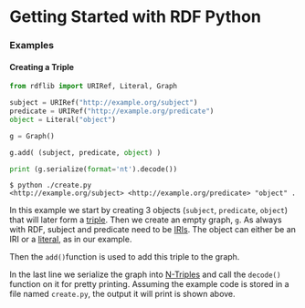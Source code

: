 <!-- TITLE: Getting Started with RDF Python -->
<!-- SUBTITLE: A short guide through RDF Python basics  -->

# Getting Started with RDF Python

### Examples
#### Creating a Triple
```python
from rdflib import URIRef, Literal, Graph

subject = URIRef("http://example.org/subject")
predicate = URIRef("http://example.org/predicate")
object = Literal("object")

g = Graph()

g.add( (subject, predicate, object) )

print (g.serialize(format='nt').decode())
```

```shell
$ python ./create.py
<http://example.org/subject> <http://example.org/predicate> "object" .
```
In this example we start by creating 3 objects (`subject`, `predicate`, `object`) that will later form a [triple](https://www.w3.org/TR/rdf11-primer/#section-triple). Then we create an empty graph, `g`. As always with RDF, subject and predicate need to be [IRIs](https://www.w3.org/TR/rdf11-primer/#section-IRI). The object can either be an IRI or a [literal](https://www.w3.org/TR/rdf11-primer/#section-literal), as in our example.

Then the `add()`function is used to add this triple to the graph.

In the last line we serialize the graph into [N-Triples](http://www.w3.org/TR/rdf-testcases/#ntriples) and call the `decode()` function on it for pretty printing. Assuming the example code is stored in a file named `create.py`, the output it will print is shown above.